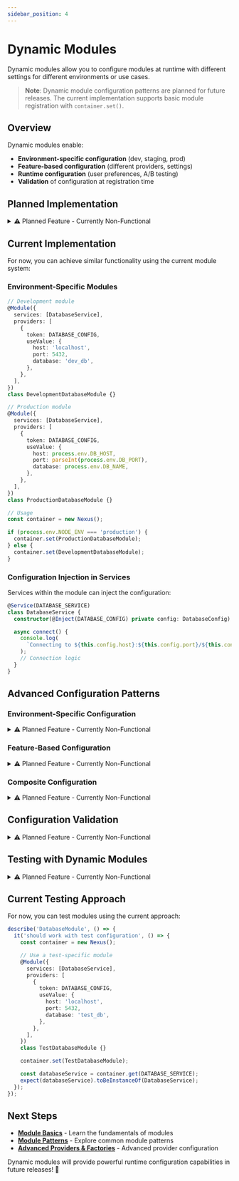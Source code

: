 ```yaml
---
sidebar_position: 4
---
```


# Dynamic Modules

Dynamic modules allow you to configure modules at runtime with different settings for different environments or use cases.

> **Note**: Dynamic module configuration patterns are planned for future releases. The current implementation supports basic module registration with `container.set()`.

## Overview

Dynamic modules enable:

- **Environment-specific configuration** (dev, staging, prod)
- **Feature-based configuration** (different providers, settings)
- **Runtime configuration** (user preferences, A/B testing)
- **Validation** of configuration at registration time

## Planned Implementation

<details>
<summary>⚠️ Planned Feature - Currently Non-Functional</summary>

Dynamic module configuration with `.config()` and `.configAsync()` methods is planned for future releases. This will allow runtime configuration of modules.

```typescript
// Planned API - Not yet implemented
interface DatabaseConfig {
  host: string;
  port: number;
  database: string;
  username?: string;
  password?: string;
}

@Module({
  services: [DatabaseService],
  providers: [{ token: DATABASE_CONFIG, useValue: {} }],
})
class DatabaseModule extends DynamicModule<DatabaseConfig> {
  protected readonly configToken = DATABASE_CONFIG;
  protected readonly moduleConfig = {
    services: [DatabaseService],
    providers: [{ token: DATABASE_CONFIG, useValue: {} }],
  };
}

// Usage
const container = new Nexus();

// Synchronous configuration
container.set(
  DatabaseModule.config({
    host: 'localhost',
    port: 5432,
    database: 'myapp',
  })
);

// Asynchronous configuration
container.set(
  DatabaseModule.configAsync(async () => ({
    host: process.env.DB_HOST,
    port: parseInt(process.env.DB_PORT),
    database: process.env.DB_NAME,
    username: process.env.DB_USER,
    password: process.env.DB_PASS,
  }))
);
```

</details>

## Current Implementation

For now, you can achieve similar functionality using the current module system:

### Environment-Specific Modules

```typescript
// Development module
@Module({
  services: [DatabaseService],
  providers: [
    {
      token: DATABASE_CONFIG,
      useValue: {
        host: 'localhost',
        port: 5432,
        database: 'dev_db',
      },
    },
  ],
})
class DevelopmentDatabaseModule {}

// Production module
@Module({
  services: [DatabaseService],
  providers: [
    {
      token: DATABASE_CONFIG,
      useValue: {
        host: process.env.DB_HOST,
        port: parseInt(process.env.DB_PORT),
        database: process.env.DB_NAME,
      },
    },
  ],
})
class ProductionDatabaseModule {}

// Usage
const container = new Nexus();

if (process.env.NODE_ENV === 'production') {
  container.set(ProductionDatabaseModule);
} else {
  container.set(DevelopmentDatabaseModule);
}
```

### Configuration Injection in Services

Services within the module can inject the configuration:

```typescript
@Service(DATABASE_SERVICE)
class DatabaseService {
  constructor(@Inject(DATABASE_CONFIG) private config: DatabaseConfig) {}

  async connect() {
    console.log(
      `Connecting to ${this.config.host}:${this.config.port}/${this.config.database}`
    );
    // Connection logic
  }
}
```

## Advanced Configuration Patterns

### Environment-Specific Configuration

<details>
<summary>⚠️ Planned Feature - Currently Non-Functional</summary>

This pattern will be supported with dynamic module configuration in future releases.

```typescript
@Module({
  services: [LoggerService],
  providers: [{ token: LOG_CONFIG, useValue: {} }],
})
class LoggingModule extends DynamicModule<LogConfig> {
  protected readonly configToken = LOG_CONFIG;
  protected readonly moduleConfig = {
    services: [LoggerService],
    providers: [{ token: LOG_CONFIG, useValue: {} }],
  };
}

// Usage based on environment
const container = new Nexus();

// Development configuration
container.set(
  LoggingModule.config({
    level: 'debug',
    format: 'detailed',
  })
);

// Production configuration
container.set(
  LoggingModule.config({
    level: 'info',
    format: 'json',
  })
);

// Testing configuration
container.set(
  LoggingModule.config({
    level: 'error',
    format: 'minimal',
  })
);
```

</details>

### Feature-Based Configuration

<details>
<summary>⚠️ Planned Feature - Currently Non-Functional</summary>

This pattern will be supported with dynamic module configuration in future releases.

```typescript
interface EmailConfig {
  provider: 'smtp' | 'sendgrid' | 'mailgun';
  apiKey?: string;
  smtpConfig?: {
    host: string;
    port: number;
    secure: boolean;
  };
}

@Module({
  services: [EmailService],
  providers: [{ token: EMAIL_CONFIG, useValue: {} }],
})
class EmailModule extends DynamicModule<EmailConfig> {
  protected readonly configToken = EMAIL_CONFIG;
  protected readonly moduleConfig = {
    services: [EmailService],
    providers: [{ token: EMAIL_CONFIG, useValue: {} }],
  };
}

// Usage
const container = new Nexus();

// Choose email provider based on configuration
if (process.env.EMAIL_PROVIDER === 'sendgrid') {
  container.set(
    EmailModule.config({
      provider: 'sendgrid',
      apiKey: process.env.SENDGRID_API_KEY,
    })
  );
} else if (process.env.EMAIL_PROVIDER === 'mailgun') {
  container.set(
    EmailModule.config({
      provider: 'mailgun',
      apiKey: process.env.MAILGUN_API_KEY,
    })
  );
} else {
  container.set(
    EmailModule.config({
      provider: 'smtp',
      smtpConfig: {
        host: process.env.SMTP_HOST,
        port: parseInt(process.env.SMTP_PORT),
        secure: process.env.SMTP_SECURE === 'true',
      },
    })
  );
}
```

</details>

### Composite Configuration

<details>
<summary>⚠️ Planned Feature - Currently Non-Functional</summary>

This pattern will be supported with dynamic module configuration in future releases.

```typescript
@Module({
  services: [AppService],
  providers: [{ token: APP_CONFIG, useValue: {} }],
})
class AppModule extends DynamicModule<{
  database: DatabaseConfig;
  email: EmailConfig;
  logging: LogConfig;
}> {
  protected readonly configToken = APP_CONFIG;
  protected readonly moduleConfig = {
    services: [AppService],
    providers: [{ token: APP_CONFIG, useValue: {} }],
    imports: [
      DatabaseModule.config({} as DatabaseConfig),
      EmailModule.config({} as EmailConfig),
      LoggingModule.config({} as LogConfig),
    ],
  };
}

// Usage
const container = new Nexus();
container.set(
  AppModule.config({
    database: {
      host: 'localhost',
      port: 5432,
      database: 'myapp',
    },
    email: {
      provider: 'sendgrid',
      apiKey: process.env.SENDGRID_API_KEY,
    },
    logging: {
      level: process.env.NODE_ENV === 'production' ? 'info' : 'debug',
    },
  })
);
```

</details>

## Configuration Validation

<details>
<summary>⚠️ Planned Feature - Currently Non-Functional</summary>

Configuration validation will be supported with dynamic module configuration in future releases.

```typescript
@Module({
  services: [DatabaseService],
  providers: [{ token: DATABASE_CONFIG, useValue: {} }],
})
class DatabaseModule extends DynamicModule<DatabaseConfig> {
  protected readonly configToken = DATABASE_CONFIG;
  protected readonly moduleConfig = {
    services: [DatabaseService],
    providers: [{ token: DATABASE_CONFIG, useValue: {} }],
  };

  static config(config: DatabaseConfig) {
    // Validate configuration
    if (!config.host) {
      throw new Error('Database host is required');
    }
    if (!config.port || config.port < 1 || config.port > 65535) {
      throw new Error('Database port must be between 1 and 65535');
    }
    if (!config.database) {
      throw new Error('Database name is required');
    }

    return super.config(config);
  }
}
```

</details>

## Testing with Dynamic Modules

<details>
<summary>⚠️ Planned Feature - Currently Non-Functional</summary>

Testing with dynamic module configuration will be supported in future releases.

```typescript
describe('DatabaseModule', () => {
  it('should work with test configuration', () => {
    const container = new Nexus();
    container.set(
      DatabaseModule.config({
        host: 'localhost',
        port: 5432,
        database: 'test_db',
      })
    );

    const databaseService = container.get(DATABASE_SERVICE);
    expect(databaseService).toBeInstanceOf(DatabaseService);
  });

  it('should validate configuration', () => {
    expect(() => {
      const container = new Nexus();
      container.set(
        DatabaseModule.config({
          host: '', // Invalid
          port: 5432,
          database: 'test_db',
        })
      );
    }).toThrow('Database host is required');
  });
});
```

</details>

## Current Testing Approach

For now, you can test modules using the current approach:

```typescript
describe('DatabaseModule', () => {
  it('should work with test configuration', () => {
    const container = new Nexus();

    // Use a test-specific module
    @Module({
      services: [DatabaseService],
      providers: [
        {
          token: DATABASE_CONFIG,
          useValue: {
            host: 'localhost',
            port: 5432,
            database: 'test_db',
          },
        },
      ],
    })
    class TestDatabaseModule {}

    container.set(TestDatabaseModule);

    const databaseService = container.get(DATABASE_SERVICE);
    expect(databaseService).toBeInstanceOf(DatabaseService);
  });
});
```

## Next Steps

- **[Module Basics](module-basics.md)** - Learn the fundamentals of modules
- **[Module Patterns](module-patterns.md)** - Explore common module patterns
- **[Advanced Providers & Factories](advanced/advanced-providers-and-factories.md)** - Advanced provider configuration

Dynamic modules will provide powerful runtime configuration capabilities in future releases! 🚀
